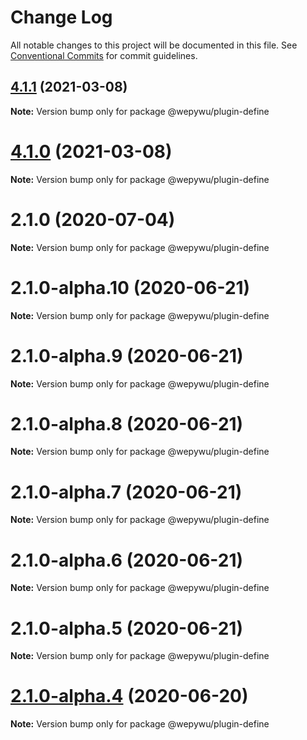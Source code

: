 # Change Log

All notable changes to this project will be documented in this file.
See [Conventional Commits](https://conventionalcommits.org) for commit guidelines.

## [4.1.1](https://github.com/zhangli344236745/wepy/compare/v4.1.0...v4.1.1) (2021-03-08)

**Note:** Version bump only for package @wepywu/plugin-define





# [4.1.0](https://github.com/zhangli344236745/wepy/compare/v2.1.0...v4.1.0) (2021-03-08)

**Note:** Version bump only for package @wepywu/plugin-define






# 2.1.0 (2020-07-04)

**Note:** Version bump only for package @wepywu/plugin-define





# 2.1.0-alpha.10 (2020-06-21)

**Note:** Version bump only for package @wepywu/plugin-define





# 2.1.0-alpha.9 (2020-06-21)

**Note:** Version bump only for package @wepywu/plugin-define





# 2.1.0-alpha.8 (2020-06-21)

**Note:** Version bump only for package @wepywu/plugin-define





# 2.1.0-alpha.7 (2020-06-21)

**Note:** Version bump only for package @wepywu/plugin-define





# 2.1.0-alpha.6 (2020-06-21)

**Note:** Version bump only for package @wepywu/plugin-define





# 2.1.0-alpha.5 (2020-06-21)

**Note:** Version bump only for package @wepywu/plugin-define





# [2.1.0-alpha.4](https://github.com/zhangli344236745/wepy/compare/v2.1.0-alpha.2...v2.1.0-alpha.4) (2020-06-20)

**Note:** Version bump only for package @wepywu/plugin-define
